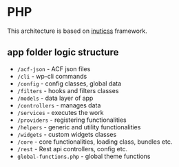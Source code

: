# PHP

This architecture is based on [inuticss](https://github.com/inuitcss/inuitcss) framework.

## app folder logic structure

- `/acf-json` - ACF json files
- `/cli` - wp-cli commands
- `/config` - config classes, global data
- `/filters` - hooks and filters classes
- `/models` - data layer of app
- `/controllers` - manages data
- `/services` - executes the work
- `/providers` - registering functionalities
- `/helpers` - generic and utility functionalities
- `/widgets` - custom widgets classes
- `/core` - core functionalities, loading class, bundles etc.
- `/rest` - Rest api controllers, config etc.
- `global-functions.php` - global theme functions